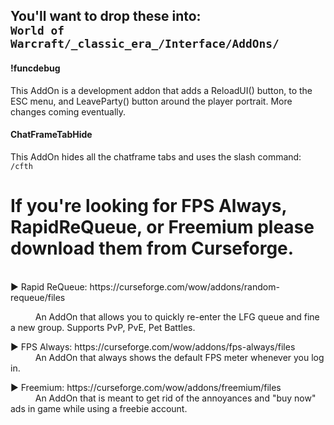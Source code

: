 <h2>You'll want to drop these into:<br> 
  <code>World of Warcraft/_classic_era_/Interface/AddOns/</code></h2>

<h4>!funcdebug</h4> This AddOn is a development addon that adds a ReloadUI() button, to the ESC menu, and LeaveParty() button around the player portrait. More changes coming eventually.<br>
<h4>ChatFrameTabHide</h4> This AddOn hides all the chatframe tabs and uses the slash command: <code>/cfth</code> <p><h1></h1>


<h1>If you're looking for FPS Always, RapidReQueue, or Freemium please download them from Curseforge.</h1><br>
▶ Rapid ReQueue: https://curseforge.com/wow/addons/random-requeue/files<p>
<code>     </code> An AddOn that allows you to quickly re-enter the LFG queue and fine a new group. Supports PvP, PvE, Pet Battles.<p>
▶ FPS Always: https://curseforge.com/wow/addons/fps-always/files<br>
<code>     </code> An AddOn that always shows the default FPS meter whenever you log in.<p>
▶ Freemium: https://curseforge.com/wow/addons/freemium/files<br>
<code>     </code> An AddOn that is meant to get rid of the annoyances and "buy now" ads in game while using a freebie account.<p>
